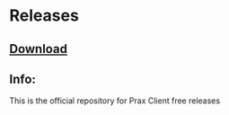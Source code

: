 # Releases
## [Download](https://github.com/Prax-Client/Releases/releases/latest)

## Info:
This is the official repository for Prax Client free releases
